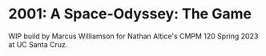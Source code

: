 # 2001: A Space-Odyssey: The Game
WIP build by Marcus Williamson for Nathan Altice's CMPM 120 Spring 2023 at UC Santa Cruz.

